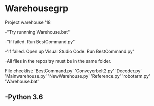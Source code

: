 # Warehousegrp
Project warehouse '18

-"Try runnning Warehouse.bat"

-"If failed. Run BestCommand.py"

-'If failed. Open up Visual Studio Code. Run BestCommand.py'

-All files in the repositry must be in the same folder.

File checklist:
'BestCommand.py'
'Conveyerbelt2.py'
'Decoder.py'
'Mainwarehouse.py'
'NewWarehouse.py'
'Reference.py'
'robotarm.py'
'Warehouse.bat'

-Python 3.6
-


